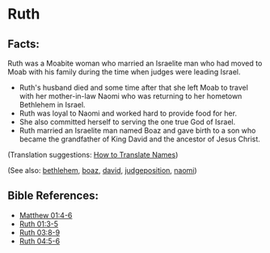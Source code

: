 # Ruth #

## Facts: ##

Ruth was a Moabite woman who married an Israelite man who had moved to Moab with his family during the time when judges were leading Israel.

* Ruth's husband died and some time after that she left Moab to travel with her mother-in-law Naomi who was returning to her hometown Bethlehem in Israel.
* Ruth was loyal to Naomi and worked hard to provide food for her.
* She also committed herself to serving the one true God of Israel.
* Ruth married an Israelite man named Boaz and gave birth to a son who became the grandfather of King David and the ancestor of Jesus Christ.

(Translation suggestions: [How to Translate Names](https://git.door43.org/Door43/en-ta-translate-vol1/src/master/content/translate_names.md))

(See also: [bethlehem](../other/bethlehem.md), [boaz](../other/boaz.md), [david](../other/david.md), [judgeposition](../other/judgeposition.md), [naomi](../other/naomi.md))

## Bible References: ##

* [Matthew 01:4-6](https://door43.org/en/bible/notes/mat/01/04)
* [Ruth 01:3-5](https://door43.org/en/bible/notes/rut/01/03)
* [Ruth 03:8-9](https://door43.org/en/bible/notes/rut/03/08)
* [Ruth 04:5-6](https://door43.org/en/bible/notes/rut/04/05)
